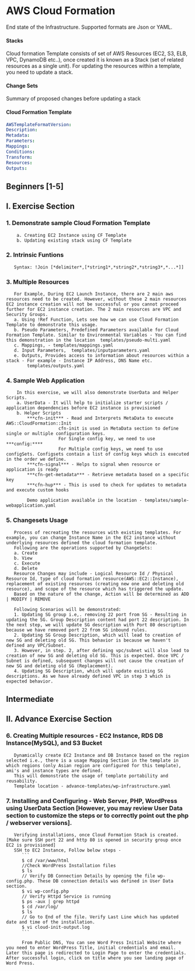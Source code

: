 # AWS Cloud Formation
End state of the Infrastructure. Supported formats are Json or YAML.
#### Stacks
Cloud formation Template consists of set of AWS Resources (EC2, S3, ELB, VPC, DynamoDB etc..), once created it is known as a Stack (set of related resources as a single unit). For updating the resources within a template, you need to update a stack.
#### Change Sets
Summary of proposed changes before updating a stack 
#### Cloud Formation Template
```yaml
AWSTemplateFormatVersion:
Description:
Metadata:
Parameters:
Mappings:
Conditions:
Transform:
Resources:
Outputs:
```
## Beginners [1-5]
## I. Exercise Section 
### 1. Demonstrate sample Cloud Formation Template
		a. Creating EC2 Instance using CF Template
		b. Updating existing stack using CF Template
### 2. Intrinsic Funtions
       Syntax: !Join [*delimiter*,[*string1*,*string2*,*string3*,*...*]]	
### 3. Multiple Resources
	   For Example, During EC2 Launch Instance, there are 2 main aws resources need to be created. However, without these 2 main resources EC2 instance creation will not be successful or you cannot proceed further for EC2 instance creation. The 2 main resources are VPC and Security Groups.
	   a. Using !Ref Function, Lets see how we can use Cloud Formation Template to demonstrate this usage. 
	   b. Pseudo Parameters, Predefined Parameters available for Cloud Formation Template. Similar to Environmental Variables - You can find this demonstration in the location  templates/pseudo-multi.yaml
	   c. Mappings, - templates/mappings.yaml
	   d. Input Parameters,  templates/inputparameters.yaml
       e. Outputs, Provides access to information about resources within a stack - For example - Instance IP Address, DNS Name etc. 
            templates/outputs.yaml
### 4. Sample Web Application
        In this exercise, we will also demonstrate UserData and Helper Scripts.
		a. UserData - It will help to initialize starter scripts / application dependencies before EC2 instance is provisioned
		b. Helper Scripts
			***cfn-init*** - Read and Interprets MetaData to execute AWS::CloudFormation::Init
						cfn-init is used in MetaData section to define single or multiple configuration keys. 
						For Single config key, we need to use ***config:**** 
						For Multiple config keys, we need to use configSets. Configsets contain a list of config keys which is executed in the order we define.
			***cfn-signal*** - Helps to signal when resource or application is ready
			***cfn-get-metadata*** - Retrieve metadata based on a specific key
			***cfn-hup*** - This is used to check for updates to metadata and execute custom hooks
			
			Demo application available in the location - templates/sample-webapplication.yaml
### 5. Changesets Usage
       Process of recreating the resources with existing templates. For example, you can change Instance Name in the EC2 instance without underlying resources defined the cloud formation template.
       Following are the operations supported by ChangeSets:
       a. Create
       b. View
       c. Execute
       d. Delete
       Resource Changes may include - Logical Resource Id / Physical Resource Id, type of cloud formation resource(AWS::EC2::Instance), replacement of existing resources (creating new one and deleting old resource), and scope of the resource which has triggered the update. 
	   Based on the nature of the change, Action will be determined as ADD | MODIFY | REMOVE
	   
	   Following Scenarios will be demonstrated:
	   1. Updating SG group i.e,. removing 22 port from SG - Resulting in updating the SG. Group Description content had port 22 description. In the next step, we will update SG description with Port 80 description because we have removed port 22 from SG inbound rules.
	   2. Updating SG Group Description, which will lead to creation of new SG and deleting old SG. This behavior is because we haven't defined any VPC/Subnet. 
	   3. However, in step. 2, after defining vpc/subnet will also lead to creation of new SG and deleting old SG. This is expected. Once VPC / Subnet is defined, subsequent changes will not cause the creation of new SG and deleting old SG (Replacement).
	   4. Updating SG Description, which will update existing SG descriptions. As we have already defined VPC in step 3 which is expected behavior.
## Intermediate
## II. Advance Exercise Section			
### 6. Creating Multiple resources - EC2 Instance, RDS DB Instance(MySQL), and S3 Bucket
       Dynamically create EC2 Instance and DB Instance based on the region selected i.e., there is a usage Mapping Section in the template in which regions (only Asian region are configured for this template), ami's and instance types are defined.
	   This will demonstrate the usage of template portability and reusability. 
	   Template location - advance-templates/wp-infrastructure.yaml
### 7. Installing and Configuring -  Web Server, PHP, WordPress using UserData Section [However, you may review User Data section to customize the steps or to correctly point out the php / webserver versions].
	   Verifying installations, once Cloud Formation Stack is created. [Make sure SSH port 22 and http 80 is opened in security group once EC2 is provisioned]
	   SSH to EC2 Instance, Follow below steps -
	      ```
		  $ cd /var/www/html
		  //Check WordPress Installation files
		  $ ls
          // Verify DB Connection Details by opening the file wp-config.php. These DB connection details was defined in User Data section.
          $ vi wp-config.php 		  
		  // Verify Httpd Service is running
		  $ ps -aux | grep httpd
		  $ cd /var/log/
		  $ ls
		  // Go to End of the file. Verify Last Line which has updated date and time of the installation.
		  $ vi cloud-init-output.log 
	      ```
		  
		  From Public DNS, You can see Word Press Initial Website where you need to enter WordPress Title, initial credentials and email. Later this page is redirected to Login Page to enter the credentials. After successful login, click on title where you see landing page of Word Press.
		  
		  

			
	   
	   
	   